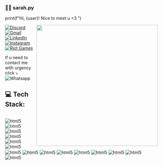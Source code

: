 
### 🙋‍♀️ sarah.py

print(f"Hi, {user}! Nice to meet u <3 ")

<img src="file:///home/chronos/u-6886142d40138e0c931ac65c32316b750d584882/MyFiles/Downloads/istockphoto-1557533426-612x612-removebg-preview.png" width="400px" align="right" style="max-width: 100%;"/>


[![Discord](https://img.shields.io/badge/Discord-7289DA?style=for-the-badge&logo=discord&logoColor=white)](https://www.canva.com/design/DAGLB3xFw2w/RlLp0BfJLr5vGoWnLkMfUw/edit?utm_content=DAGLB3xFw2w&utm_campaign=designshare&utm_medium=link2&utm_source=sharebutton)
[![Gmail](https://img.shields.io/badge/Gmail-D14836?style=for-the-badge&logo=gmail&logoColor=white)](mailto:sarahhcecim@gmail.com)
[![LinkedIn](https://img.shields.io/badge/LinkedIn-0077B5?style=for-the-badge&logo=linkedin&logoColor=white)](https://www.linkedin.com/in/sarahcecim/)
[![Instagram](https://img.shields.io/badge/Instagram-E4405F?style=for-the-badge&logo=instagram&logoColor=white)](https://www.instagram.com/)
[![Riot Games](https://img.shields.io/badge/Riot_Games-000?style=for-the-badge&logo=riotgames&logoColor=white)](https://www.canva.com/design/DAGLB3xFw2w/RlLp0BfJLr5vGoWnLkMfUw/edit?utm_content=DAGLB3xFw2w&utm_campaign=designshare&utm_medium=link2&utm_source=sharebutton)

If u need to contact me with urgency click ⤵️
 ![Whatsapp](https://img.shields.io/badge/-WhatsApp-25d366?style=flat-square&labelColor=25d366&logo=whatsapp&logoColor=white&link=https://api.whatsapp.com/send/?phone=5511932143053&text&type=phone_number&app_absent=0)

## 💻 Tech Stack:

<div style="display: inline_block"><br/>
<img align= "center" alt="html5" src="https://img.shields.io/badge/java-%23ED8B00.svg?style=for-the-badge&logo=openjdk&logoColor=white">
<img align= "center" alt="html5" src="https://img.shields.io/badge/spring-%236DB33F.svg?style=for-the-badge&logo=spring&logoColor=white">
<img align= "center" alt="html5" src="https://img.shields.io/badge/mysql-4479A1.svg?style=for-the-badge&logo=mysql&logoColor=white">
<img align= "center" alt="html5" src="https://img.shields.io/badge/MariaDB-003545?style=for-the-badge&logo=mariadb&logoColor=white">
<img align= "center" alt="html5" src="https://img.shields.io/badge/python-3670A0?style=for-the-badge&logo=python&logoColor=ffdd54">
<img align= "center" alt="html5" src="https://img.shields.io/badge/HTML5-E34F26?style=for-the-badge&logo=html5&logoColor=white">
<img align= "center" alt="html5" src="https://img.shields.io/badge/CSS3-1572B6?style=for-the-badge&logo=css3&logoColor=white">
<img align= "center" alt="html5" src="https://img.shields.io/badge/JavaScript-323330?style=for-the-badge&logo=javascript&logoColor=F7DF1E">
<img align= "center" alt="html5" src="https://img.shields.io/badge/nestjs-%23E0234E.svg?style=for-the-badge&logo=nestjs&logoColor=white">
<img align= "center" alt="html5" src="https://img.shields.io/badge/Linux-FCC624?style=for-the-badge&logo=linux&logoColor=black">
<img align= "center" alt="html5" src="https://img.shields.io/badge/Windows-0078D6?style=for-the-badge&logo=windows&logoColor=white">
<img align= "center" alt="html5" src="https://img.shields.io/badge/lua-%232C2D72.svg?style=for-the-badge&logo=lua&logoColor=white"> 
<img align= "center" alt="html5" src="https://img.shields.io/badge/Figma-F24E1E?style=for-the-badge&logo=figma&logoColor=white">
<img align= "center" alt="html5" src="https://img.shields.io/badge/Adobe%20Illustrator-FF9A00?style=for-the-badge&logo=adobe%20illustrator&logoColor=white">
<img align= "center" alt="html5" src="https://img.shields.io/badge/adobe%20photoshop-%2331A8FF.svg?style=for-the-badge&logo=adobe%20photoshop&logoColor=white">

</div>
	






#### 
